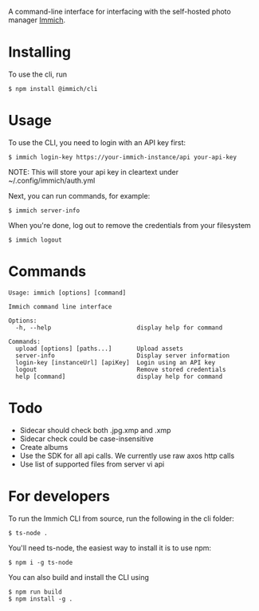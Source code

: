 A command-line interface for interfacing with the self-hosted photo manager [Immich](https://immich.app/).

# Installing

To use the cli, run

    $ npm install @immich/cli

# Usage

To use the CLI, you need to login with an API key first:

    $ immich login-key https://your-immich-instance/api your-api-key

NOTE: This will store your api key in cleartext under ~/.config/immich/auth.yml

Next, you can run commands, for example:

    $ immich server-info

When you're done, log out to remove the credentials from your filesystem

    $ immich logout

# Commands

```
Usage: immich [options] [command]

Immich command line interface

Options:
  -h, --help                        display help for command

Commands:
  upload [options] [paths...]       Upload assets
  server-info                       Display server information
  login-key [instanceUrl] [apiKey]  Login using an API key
  logout                            Remove stored credentials
  help [command]                    display help for command
```

# Todo

- Sidecar should check both .jpg.xmp and .xmp
- Sidecar check could be case-insensitive
- Create albums
- Use the SDK for all api calls. We currently use raw axos http calls
- Use list of supported files from server vi api

# For developers

To run the Immich CLI from source, run the following in the cli folder:

    $ ts-node .

You'll need ts-node, the easiest way to install it is to use npm:

    $ npm i -g ts-node

You can also build and install the CLI using

    $ npm run build
    $ npm install -g .

